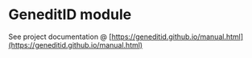 # GeneditID module

See project documentation @ [https://geneditid.github.io/manual.html](https://geneditid.github.io/manual.html)
